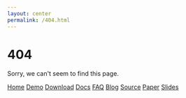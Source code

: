 ```yaml
---
layout: center
permalink: /404.html
---
```


# 404

Sorry, we can't seem to find this page.

<div class="mt3">
</a>
    <a href="{{ site.baseurl }}/" class="button button-blue button-big">Home</a>
    <a href="{{ site.url_demo }}" class="button button-blue button-medium">Demo</a>
    <a href="{{ site.url_download }}" class="button button-blue button-big">Download</a>
    <a href="{{ site.url_docs }}" class="button button-blue button-medium">Docs</a>
    <a href="{{ site.baseurl }}/faq" class="button button-blue button-big">FAQ</a>
    <a href="{{ site.baseurl }}/blog" class="button button-blue button-big">Blog</a>
    <a href="{{ site.baseurl }}/source" class="button button-blue button-medium">Source</a>
    <a href="{{ site.baseurl }}/oTree.pdf" target="_empty" class="button button-blue button-big">Paper</a>
    <a href="{{ site.baseurl }}/oTreeSlides.pdf" target="_empty" class="button button-blue button-medium">Slides</a>
</div>
